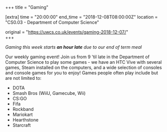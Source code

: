 +++
title = "Gaming"

[extra]
time = "20:00:00"
end_time = "2018-12-08T08:00:00Z"
location = "CS0.03 - Department of Computer Science"

original = "https://uwcs.co.uk/events/gaming-2018-12-07/"    
+++

*Gaming this week starts **an hour late** due to our end of term meal*

Our weekly gaming event\! Join us from 9 'til late in the Department of Computer Science to play some games - we have an HTC Vive with several games, Steam installed on the computers, and a wide selection of consoles and console games for you to enjoy\! Games people often play include but are not limited to:

  - DOTA  
  - Smash Bros (WiiU, Gamecube, Wii)  
  - CS:GO  
  - Fifa  
  - Rockband  
  - Mariokart  
  - Hearthstone  
  - Starcraft

